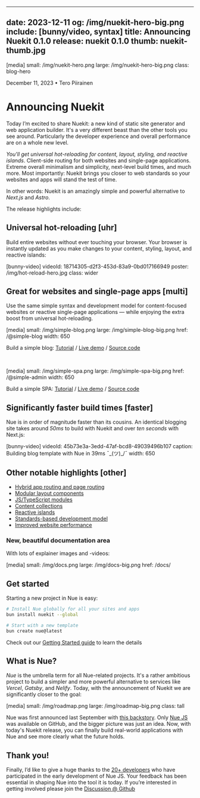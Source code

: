 
---
date: 2023-12-11
og: /img/nuekit-hero-big.png
include: [bunny/video, syntax]
title: Announcing Nuekit 0.1.0
release: nuekit 0.1.0
thumb: nuekit-thumb.jpg
---


[media]
  small: /img/nuekit-hero.png
  large: /img/nuekit-hero-big.png
  class: blog-hero


December 11, 2023 • Tero Piirainen
# Announcing Nuekit
Today I’m excited to share Nuekit: a new kind of static site generator and web application builder. It's a very different beast than the other tools you see around. Particularly the developer experience and overall performance are on a whole new level.

*You'll get universal hot-reloading for content, layout, styling, and reactive islands*. Client-side routing for both websites and single-page applications. Extreme overall minimalism and simplicity, next-level build times, and much more. Most importantly: Nuekit brings you closer to web standards so your websites and apps will stand the test of time.

In other words: Nuekit is an amazingly simple and powerful alternative to *Next.js* and *Astro*.

The release highlights include:


## Universal hot-reloading [uhr]
Build entire websites without ever touching your browser. Your browser is instantly updated as you make changes to your content, styling, layout, and reactive islands:

[bunny-video]
  videoId: 18714305-d2f3-453d-83a9-0bd017166949
  poster: /img/hot-reload-hero.jpg
  class: wider


## Great for websites and single-page apps [multi]
Use the same simple syntax and development model for content-focused websites or reactive single-page applications — while enjoying the extra boost from universal hot-reloading.

[media]
  small: /img/simple-blog.png
  large: /img/simple-blog-big.png
  href: /@simple-blog
  width: 650

Build a simple blog: [Tutorial](/docs/tutorials/build-a-simple-blog.html) /
[Live demo](/@simple-blog) /
[Source code](//github.com/nuejs/create-nue/tree/master/simple-blog)

&nbsp;

[media]
  small: /img/simple-spa.png
  large: /img/simple-spa-big.png
  href: /@simple-admin
  width: 650

Build a simple SPA: [Tutorial](/docs/tutorials/build-a-simple-spa.html) /
[Live demo](/@simple-admin) /
[Source code](//github.com/nuejs/create-nue/tree/master/simple-app)



## Significantly faster build times [faster]
Nue is in order of magnitude faster than its cousins. An identical blogging site takes around *50ms* to build with Nuekit and over _ten seconds_ with Next.js:

[bunny-video]
  videoId: 45b73e3a-3edd-47af-bcd8-49039496b107
  caption: Building blog template with Nue in 39ms ¯\_(ツ)_/¯
  width: 650

## Other notable highlights [other]

- [Hybrid app routing and page routing](/docs/concepts/client-side-navigation.html)
- [Modular layout components](/docs/concepts/layout-components.html)
- [JS/TypeScript modules](/docs/concepts/js-modules.html)
- [Content collections](/docs/concepts/content-collections.html)
- [Reactive islands](/docs/concepts/reactive-islands.html)
- [Standards-based development model](/docs/why-nue/closer-to-standards.html)
- [Improved website performance](/docs/why-nue/website-performance.html)

### New, beautiful documentation area
With lots of explainer images and -videos:

[media]
  small: /img/docs.png
  large: /img/docs-big.png
  href: /docs/



## Get started
Starting a new project in Nue is easy:

``` sh
# Install Nue globally for all your sites and apps
bun install nuekit --global

# Start with a new template
bun create nue@latest
```

Check out our [Getting Started guide](/docs/) to learn the details


## What is Nue?
*Nue* is the umbrella term for all Nue-related projects. It's a rather ambitious project to build a simpler and more powerful alternative to services like *Vercel*, *Gatsby*, and *Nelify*. Today, with the announcement of Nuekit we are significantly closer to the goal:


[media]
  small: /img/roadmap.png
  large: /img/roadmap-big.png
  class: tall

Nue was first announced last September with [this backstory](/blog/backstory/). Only [Nue JS](//github.com/nuejs/nuejs) was available on GitHub, and the bigger picture was just an idea. Now, with today's Nuekit release, you can finally build real-world applications with Nue and see more clearly what the future holds.



## Thank you!
Finally, I’d like to give a huge thanks to the [20+ developers](//github.com/nuejs/nuejs/graphs/contributors) who have participated in the early development of Nue JS. Your feedback has been essential in shaping Nue into the tool it is today. If you’re interested in getting involved please join the [Discussion @ Github](//github.com/nuejs/nuejs/discussions)


